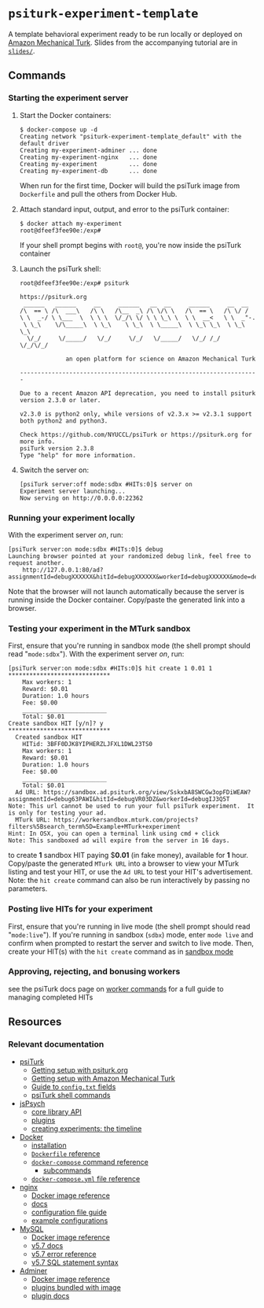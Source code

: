 # `psiturk-experiment-template`

A template behavioral experiment ready to be run locally or deployed on [Amazon Mechanical Turk](https://www.mturk.com/).  Slides from the accompanying tutorial are in [`slides/`](https://github.com/paxtonfitzpatrick/psiturk-experiment-template/tree/master/slides).

## Commands
### Starting the experiment server
1. Start the Docker containers:
    ```shell
    $ docker-compose up -d
    Creating network "psiturk-experiment-template_default" with the default driver
    Creating my-experiment-adminer ... done
    Creating my-experiment-nginx   ... done
    Creating my-experiment         ... done
    Creating my-experiment-db      ... done
    ```
    When run for the first time, Docker will build the psiTurk image from `Dockerfile` and pull the others from Docker Hub.

2. Attach standard input, output, and error to the psiTurk container:
    ```shell
    $ docker attach my-experiment
    root@dfeef3fee90e:/exp#
    ```
    If your shell prompt begins with `root@`, you're now inside the psiTurk container

3. Launch the psiTurk shell:
    ```
    root@dfeef3fee90e:/exp# psiturk

    https://psiturk.org
     ______   ______     __     ______   __  __     ______     __  __
    /\  == \ /\  ___\   /\ \   /\__  _\ /\ \/\ \   /\  == \   /\ \/ /
    \ \  _-/ \ \___  \  \ \ \  \/_/\ \/ \ \ \_\ \  \ \  __<   \ \  _"-.
     \ \_\    \/\_____\  \ \_\    \ \_\  \ \_____\  \ \_\ \_\  \ \_\ \_\
      \/_/     \/_____/   \/_/     \/_/   \/_____/   \/_/ /_/   \/_/\/_/

                 an open platform for science on Amazon Mechanical Turk

    --------------------------------------------------------------------

    Due to a recent Amazon API deprecation, you need to install psiturk version 2.3.0 or later.

    v2.3.0 is python2 only, while versions of v2.3.x >= v2.3.1 support both python2 and python3.

    Check https://github.com/NYUCCL/psiTurk or https://psiturk.org for more info.
    psiTurk version 2.3.8
    Type "help" for more information.
    ```

4. Switch the server on:
    ```
    [psiTurk server:off mode:sdbx #HITs:0]$ server on
    Experiment server launching...
    Now serving on http://0.0.0.0:22362
    ```

### Running your experiment locally
With the experiment server *on*, run:
```
[psiTurk server:on mode:sdbx #HITs:0]$ debug
Launching browser pointed at your randomized debug link, feel free to request another.
	http://127.0.0.1:80/ad?assignmentId=debugXXXXXX&hitId=debugXXXXXX&workerId=debugXXXXXX&mode=debug
```
Note that the browser will not launch automatically because the server is running inside the Docker container. Copy/paste the generated link into a browser.

### Testing your experiment in the MTurk sandbox
First, ensure that you're running in sandbox mode (the shell prompt should read "`mode:sdbx`").  With the experiment server *on*, run:
```
[psiTurk server:on mode:sdbx #HITs:0]$ hit create 1 0.01 1
*****************************
    Max workers: 1
    Reward: $0.01
    Duration: 1.0 hours
    Fee: $0.00
    ________________________
    Total: $0.01
Create sandbox HIT [y/n]? y
*****************************
  Created sandbox HIT
    HITid: 3BFF0DJK8YIPHERZLJFXL1DWL23TS0
    Max workers: 1
    Reward: $0.01
    Duration: 1.0 hours
    Fee: $0.00
    ________________________
    Total: $0.01
  Ad URL: https://sandbox.ad.psiturk.org/view/SskxbA8SWCGw3opFDiWEAW?assignmentId=debug63PAWI&hitId=debugVR03DZ&workerId=debugIJ3Q5T
Note: This url cannot be used to run your full psiTurk experiment.  It is only for testing your ad.
  MTurk URL: https://workersandbox.mturk.com/projects?filters%5Bsearch_term%5D=Example+MTurk+experiment
Hint: In OSX, you can open a terminal link using cmd + click
Note: This sandboxed ad will expire from the server in 16 days.
```
to create **1** sandbox HIT paying $**0.01** (in fake money), available for **1** hour. Copy/paste the generated `MTurk URL` into a browser to view your MTurk listing and test your HIT, or use the `Ad URL` to test your HIT's advertisement. Note: the `hit create` command can also be run interactively by passing no parameters.

### Posting live HITs for your experiment
First, ensure that you're running in live mode (the shell prompt should read "`mode:live`").  If you're running in sandbox (`sdbx`) mode, enter `mode live` and confirm when prompted to restart the server and switch to live mode.  Then, create your HIT(s) with the `hit create` command as in [sandbox mode](#testing-your-experiment-in-the-mturk-sandbox)

### Approving, rejecting, and bonusing workers
see the psiTurk docs page on [worker commands](https://psiturk.readthedocs.io/en/latest/command_line/worker.html?highlight=approv#worker-command-subcommands) for a full guide to managing completed HITs


## Resources
### Relevant documentation
- [psiTurk](https://psiturk.readthedocs.io/en/latest/)
    - [Getting setup with psiturk.org](https://psiturk.readthedocs.io/en/latest/psiturk_org_setup.html)
    - [Getting setup with Amazon Mechanical Turk](https://psiturk.readthedocs.io/en/latest/amt_setup.html)
    - [Guide to `config.txt` fields](https://psiturk.readthedocs.io/en/latest/configuration.html#local-configuration-file)
    - [psiTurk shell commands](https://psiturk.readthedocs.io/en/latest/command_line_overview.html)
- [jsPsych](https://www.jspsych.org/)
    - [core library API](https://www.jspsych.org/core_library/jspsych-core/)
    - [plugins](https://www.jspsych.org/plugins/overview/)
    - [creating experiments: the timeline](https://www.jspsych.org/overview/timeline/)
- [Docker](https://docs.docker.com/)
    - [installation](https://docs.docker.com/get-docker/)
    - [`Dockerfile` reference](https://docs.docker.com/engine/reference/builder/)
    - [`docker-compose` command reference](https://docs.docker.com/compose/reference/overview/)
        - [subcommands](https://docs.docker.com/compose/reference/)
    - [`docker-compose.yml` file reference](https://docs.docker.com/compose/compose-file/)
- [nginx](https://www.nginx.com/)
    - [Docker image reference](https://hub.docker.com/_/nginx)
    - [docs](https://nginx.org/en/docs/)
    - [configuration file guide](http://nginx.org/en/docs/beginners_guide.html#conf_structure)
    - [example configurations](https://www.nginx.com/resources/wiki/start/index.html#pre-canned-configurations)
- [MySQL](https://www.mysql.com/)
    - [Docker image reference](https://hub.docker.com/_/mysql)
    - [v5.7 docs](https://dev.mysql.com/doc/refman/5.7/en/)
    - [v5.7 error reference](https://dev.mysql.com/doc/mysql-errors/5.7/en/)
    - [v5.7 SQL statement syntax](https://dev.mysql.com/doc/refman/5.7/en/sql-statements.html)
- [Adminer](https://www.adminer.org/)
    - [Docker image reference](https://hub.docker.com/_/adminer)
    - [plugins bundled with image](https://github.com/vrana/adminer/tree/master/plugins)
    - [plugin docs](https://www.adminer.org/plugins/)
